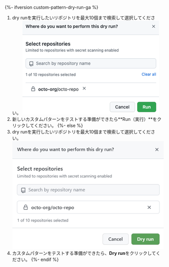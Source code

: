 {%- ifversion custom-pattern-dry-run-ga %}
1. dry runを実行したいリポジトリを最大10個まで検索して選択してください。 ![dry runのために選択したリポジトリを表示しているスクリーンショット](/assets/images/help/repository/secret-scanning-dry-run-custom-pattern-select-repo-only.png)
1. 新しいカスタムパターンをテストする準備ができたら**Run（実行）**をクリックしてください。
{%- else %}
1. dry runを実行したいリポジトリを最大10個まで検索して選択してください。 ![dry runのために選択したリポジトリを表示しているスクリーンショット](/assets/images/help/repository/secret-scanning-dry-run-custom-pattern-select-repo.png)
1. カスタムパターンをテストする準備ができたら、**Dry run**をクリックしてください。
{%- endif %}
